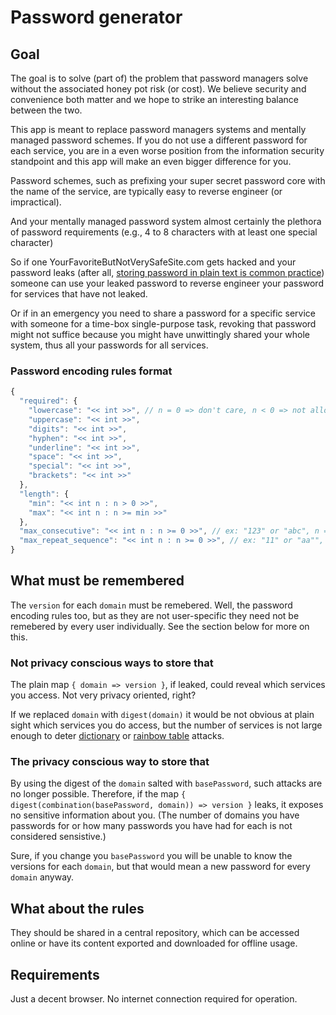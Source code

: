 # Password generator

## Goal

The goal is to solve (part of) the problem that password managers solve without the associated honey pot risk (or cost).
We believe security and convenience both matter and we hope to strike an interesting balance between the two.

This app is meant to replace password managers systems and mentally managed password schemes. If you do not use a different password for each service, you are in a even worse position from the information security standpoint and this app will make an even bigger difference for you.

Password schemes, such as prefixing your super secret password core with the name of the service, are typically easy to reverse engineer (or impractical).

And your mentally managed password system almost certainly 
the plethora of password requirements (e.g., 4 to 8 characters with at least one special character) 

So if one YourFavoriteButNotVerySafeSite.com gets hacked and your password leaks (after all, [storing password in plain text is common practice](https://www.howtogeek.com/434930/why-are-companies-still-storing-passwords-in-plain-text/)) someone can use your leaked password to reverse engineer your password for services that have not leaked.

Or if in an emergency you need to share a password for a specific service with someone for a time-box single-purpose task, revoking that password might not suffice because you might have unwittingly shared your whole system, thus all your passwords for all services.

### Password encoding rules format

```javascript
{
  "required": {
    "lowercase": "<< int >>", // n = 0 => don't care, n < 0 => not allowed
    "uppercase": "<< int >>",
    "digits": "<< int >>",
    "hyphen": "<< int >>",
    "underline": "<< int >>",
    "space": "<< int >>",
    "special": "<< int >>",
    "brackets": "<< int >>"
  },
  "length": {
    "min": "<< int n : n > 0 >>",
    "max": "<< int n : n >= min >>"
  },
  "max_consecutive": "<< int n : n >= 0 >>", // ex: "123" or "abc", n = 0 => don't care, n = 1 => no consecutive sequences allowed
  "max_repeat_sequence": "<< int n : n >= 0 >>", // ex: "11" or "aa"", n = 0 => don't care, n = 1 => no repeat sequences allowed
}
```

## What must be remembered

The `version` for each `domain` must be remebered. Well, the password encoding rules too, but as they are not user-specific they need not be remebered by every user individually. See the section below for more on this.

### Not privacy conscious ways to store that

The plain map `{ domain => version }`, if leaked, could reveal which services you access. Not very privacy oriented, right?

If we replaced `domain` with `digest(domain)` it would be not obvious at plain sight which services you do access, but the number of services is not large enough to deter [dictionary](https://en.wikipedia.org/wiki/Dictionary_attack) or [rainbow table](https://en.wikipedia.org/wiki/Rainbow_table) attacks.

### The privacy conscious way to store that

By using the digest of the `domain` salted with `basePassword`, such attacks are no longer possible. Therefore, if the map `{ digest(combination(basePassword, domain)) => version }` leaks, it exposes no sensitive information about you. (The number of domains you have passwords for or how many passwords you have had for each is not considered sensistive.)

Sure, if you change you `basePassword` you will be unable to know the versions for each `domain`, but that would mean a new password for every `domain` anyway.

## What about the rules

They should be shared in a central repository, which can be accessed online or have its content exported and downloaded for offline usage.

## Requirements

Just a decent browser. No internet connection required for operation.
